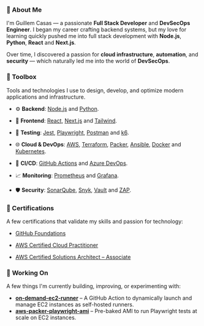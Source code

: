 ### 🧩 About Me

I'm Guillem Casas — a passionate **Full Stack Developer** and **DevSecOps Engineer**. I began my career crafting backend systems, but my love for learning quickly pushed me into full stack development with **Node.js**, **Python**, **React** and **Next.js**.

Over time, I discovered a passion for **cloud infrastructure**, **automation**, and **security** — which naturally led me into the world of **DevSecOps**.

### 🧰 Toolbox

Tools and technologies I use to design, develop, and optimize modern applications and infrastructure.

- ⚙️ **Backend**: [Node.js](https://nodejs.org/en) and [Python](https://www.python.org/).

- 🎨 **Frontend**: [React](https://react.dev/), [Next.js](https://nextjs.org/) and [Tailwind](https://tailwindcss.com/).

- 🧪 **Testing**: [Jest](https://jestjs.io/), [Playwright](https://playwright.dev/), [Postman](https://www.postman.com/) and [k6](https://k6.io/).

- 🌐 **Cloud & DevOps**: [AWS](https://aws.amazon.com/), [Terraform](https://www.terraform.io/), [Packer](https://www.packer.io/), [Ansible](https://docs.ansible.com/), [Docker](https://www.docker.com/) and [Kubernetes](https://kubernetes.io/es/).

- 🚀 **CI/CD**: [GitHub Actions](https://github.com/features/actions) and [Azure DevOps](https://azure.microsoft.com/es-es/products/devops).

- 📈 **Monitoring**: [Prometheus](https://prometheus.io/) and [Grafana](https://grafana.com/).

- 🛡️ **Security**: [SonarQube](https://www.sonarsource.com/products/sonarqube/), [Snyk](https://snyk.io/), [Vault](https://www.vaultproject.io/) and [ZAP](https://www.zaproxy.org/).

### 🏅 Certifications

A few certifications that validate my skills and passion for technology:

- [GitHub Foundations](https://www.credly.com/badges/33b0d03c-4cf8-453a-a70b-e071b4a2201d/public_url)

- [AWS Certified Cloud Practitioner](https://www.credly.com/badges/bee4eadb-266a-4a37-9673-9be067bb366f/public_url)

- [AWS Certified Solutions Architect – Associate](https://www.credly.com/badges/bee4eadb-266a-4a37-9673-9be067bb366f/public_url)

### 🌟 **Working On**

A few things I'm currently building, improving, or experimenting with:

- **[on-demand-ec2-runner](https://github.com/evners/on-demand-ec2-runner)** – A GitHub Action to dynamically launch and manage EC2 instances as self-hosted runners.
- **[aws-packer-playwright-ami](https://github.com/evners/aws-packer-playwright-ami)** – Pre-baked AMI to run Playwright tests at scale on EC2 instances.
